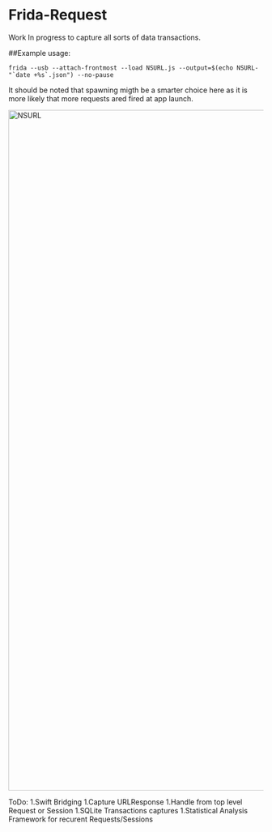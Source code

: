 # Frida-Request
Work In progress to capture all sorts of data transactions.

##Example usage:

    frida --usb --attach-frontmost --load NSURL.js --output=$(echo NSURL-"`date +%s`.json") --no-pause

It should be noted that spawning migth be a smarter choice here as it is more likely that more requests ared fired at app launch.

<img width="1344" alt="NSURL" src="https://user-images.githubusercontent.com/30550722/125180674-09a95580-e1fd-11eb-8e70-70294064d2b1.png">

ToDo:
1.Swift Bridging
1.Capture URLResponse
1.Handle from top level Request or Session
1.SQLite Transactions captures
1.Statistical Analysis Framework for recurent Requests/Sessions

